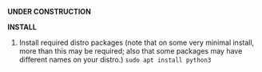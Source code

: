 **UNDER CONSTRUCTION**


**INSTALL** 
1. Install required distro packages (note that on some very minimal install, more than this may be required; also that some packages may have different names on your distro.)
    `sudo apt install python3 `


